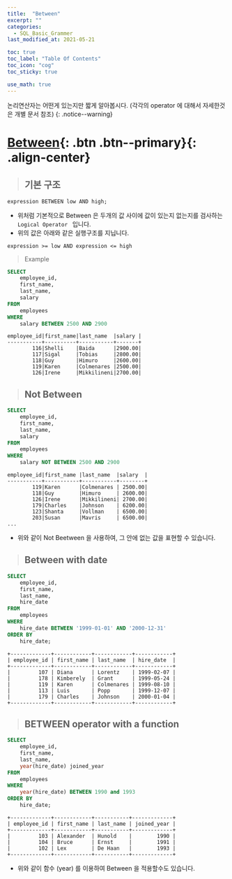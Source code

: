 ```yaml
---
title:  "Between"
excerpt: ""
categories:
  - SQL_Basic_Grammer
last_modified_at: 2021-05-21

toc: true
toc_label: "Table Of Contents"
toc_icon: "cog"
toc_sticky: true

use_math: true 
---
```


논리연산자는 어떤게 있는지만 짧게 알아봅시다. (각각의 operator 에 대해서 자세한것은 개별 문서 참조)
{: .notice--warning}

# [Between](#link){: .btn .btn--primary}{: .align-center}

> ## 기본 구조

```
expression BETWEEN low AND high;
```

- 위처럼 기본적으로 Between 은 두개의 값 사이에 값이 있는지 없는지를 검사하는 `Logical Operator ` 입니다. 
- 위의 값은 아래와 같은 실행구조를 지닙니다.

```
expression >= low AND expression <= high
```

> Example

```sql
SELECT 
    employee_id, 
    first_name, 
    last_name, 
    salary
FROM
    employees
WHERE
    salary BETWEEN 2500 AND 2900
```

```
employee_id|first_name|last_name  |salary |
-----------+----------+-----------+-------+
        116|Shelli    |Baida      |2900.00|
        117|Sigal     |Tobias     |2800.00|
        118|Guy       |Himuro     |2600.00|
        119|Karen     |Colmenares |2500.00|
        126|Irene     |Mikkilineni|2700.00|
```

> ## Not Between

```sql
SELECT 
    employee_id, 
    first_name, 
    last_name, 
    salary
FROM
    employees
WHERE
    salary NOT BETWEEN 2500 AND 2900 
```

```
employee_id|first_name |last_name  |salary  |
-----------+-----------+-----------+--------+
        119|Karen      |Colmenares | 2500.00|
        118|Guy        |Himuro     | 2600.00|
        126|Irene      |Mikkilineni| 2700.00|
        179|Charles    |Johnson    | 6200.00|
        123|Shanta     |Vollman    | 6500.00|
        203|Susan      |Mavris     | 6500.00|
...
```

- 위와 같이 Not Beetween 을 사용하여, 그 안에 없는 값을 표현할 수 있습니다.

> ## Between with date

```sql
SELECT 
    employee_id, 
    first_name, 
    last_name, 
    hire_date
FROM
    employees
WHERE
    hire_date BETWEEN '1999-01-01' AND '2000-12-31'
ORDER BY 
	hire_date;
```

```
+-------------+------------+------------+------------+
| employee_id | first_name | last_name  | hire_date  |
+-------------+------------+------------+------------+
|         107 | Diana      | Lorentz    | 1999-02-07 |
|         178 | Kimberely  | Grant      | 1999-05-24 |
|         119 | Karen      | Colmenares | 1999-08-10 |
|         113 | Luis       | Popp       | 1999-12-07 |
|         179 | Charles    | Johnson    | 2000-01-04 |
+-------------+------------+------------+------------+
```

> ## BETWEEN operator with a function

```sql
SELECT 
    employee_id, 
    first_name, 
    last_name, 
    year(hire_date) joined_year
FROM
    employees
WHERE 
    year(hire_date) BETWEEN 1990 and 1993    
ORDER BY 
    hire_date;
```

```
+-------------+------------+-----------+-------------+
| employee_id | first_name | last_name | joined_year |
+-------------+------------+-----------+-------------+
|         103 | Alexander  | Hunold    |        1990 |
|         104 | Bruce      | Ernst     |        1991 |
|         102 | Lex        | De Haan   |        1993 |
+-------------+------------+-----------+-------------+
```

- 위와 같이 함수 (year) 를 이용하여 Between 을 적용할수도 있습니다. 
